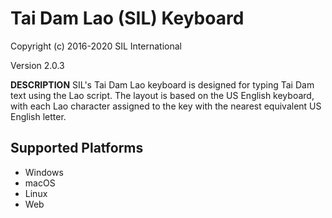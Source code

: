 Tai Dam Lao (SIL) Keyboard
=====================

Copyright (c) 2016-2020 SIL International

Version 2.0.3

__DESCRIPTION__
SIL's Tai Dam Lao keyboard is designed for typing Tai Dam text using the Lao script. The layout is based on the US English keyboard, with each Lao character assigned to the key with the nearest equivalent US English letter.

Supported Platforms
-------------------
 * Windows
 * macOS
 * Linux
 * Web
